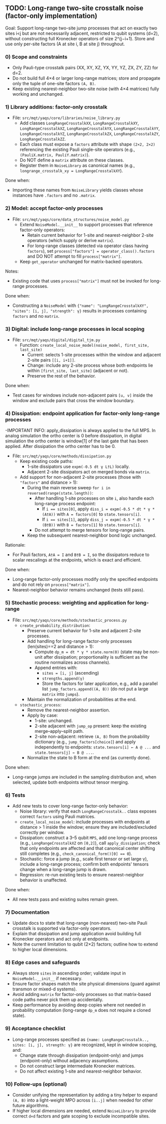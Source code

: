 ## TODO: Long-range two-site crosstalk noise (factor-only implementation)

Goal: Support long-range two-site jump processes that act on exactly two sites i<j but are not necessarily adjacent, restricted to qubit systems (d=2), without constructing full Kronecker operators of size 2^(j−i+1). Store and use only per-site factors (A at site i, B at site j) throughout.

### 0) Scope and constraints

- Only Pauli-type crosstalk pairs (XX, XY, XZ, YX, YY, YZ, ZX, ZY, ZZ) for d=2.
- Do not build full 4×4 or larger long-range matrices; store and propagate only the tuple of one-site factors `(A, B)`.
- Keep existing nearest-neighbor two-site noise (with 4×4 matrices) fully working and unchanged.

### 1) Library additions: factor-only crosstalk

- File: `src/mqt/yaqs/core/libraries/noise_library.py`
  - Add classes `LongRangeCrosstalkXX`, `LongRangeCrosstalkXY`, `LongRangeCrosstalkXZ`, `LongRangeCrosstalkYX`, `LongRangeCrosstalkYY`, `LongRangeCrosstalkYZ`, `LongRangeCrosstalkZX`, `LongRangeCrosstalkZY`, `LongRangeCrosstalkZZ`.
  - Each class must expose a `factors` attribute with shape `(2×2, 2×2)` referencing the existing Pauli single-site operators (e.g., `(PauliX.matrix, PauliY.matrix)`).
  - Do NOT define a `matrix` attribute on these classes.
  - Register them in `NoiseLibrary` as canonical names (e.g., `longrange_crosstalk_xy = LongRangeCrosstalkXY`).

Done when:

- Importing these names from `NoiseLibrary` yields classes whose instances have `.factors` and no `.matrix`.

### 2) Model: accept factor-only processes

- File: `src/mqt/yaqs/core/data_structures/noise_model.py`
  - Extend `NoiseModel.__init__` to support processes that reference factor-only operators:
    - Retain current behavior for 1-site and nearest-neighbor 2-site operators (which supply or derive `matrix`).
    - For long-range classes (detected via operator class having `factors`), set `process["factors"] = operator_class().factors` and DO NOT attempt to fill `process["matrix"]`.
  - Keep `get_operator` unchanged for matrix-backed operators.

Notes:

- Existing code that uses `process["matrix"]` must not be invoked for long-range processes.

Done when:

- Constructing a `NoiseModel` with `{"name": "LongRangeCrosstalkXY", "sites": [i, j], "strength": γ}` results in processes containing `factors` and no `matrix`.

### 3) Digital: include long-range processes in local scoping

- File: `src/mqt/yaqs/digital/digital_tjm.py`
  - Function: `create_local_noise_model(noise_model, first_site, last_site)`
    - Current: selects 1-site processes within the window and adjacent 2-site pairs `[[i, i+1]]`.
    - Change: include any 2-site process whose both endpoints lie within `[first_site, last_site]` (adjacent or not).
    - Preserve the rest of the behavior.

Done when:

- Test cases for windows include non-adjacent pairs `[u, v]` inside the window and exclude pairs that cross the window boundary.

### 4) Dissipation: endpoint application for factor-only long-range processes

-IMPORTANT INFO: apply_dissipation is always applied to the full MPS. In analog simulation the ortho center is 0 before dissipation, in digital simulation the ortho center is window[1] of the last gate that has been applied. After dissipation the ortho center has to be 0.

- File: `src/mqt/yaqs/core/methods/dissipation.py`
  - Keep existing code paths:
    - 1-site dissipators use `expm(-0.5 dt γ L†L)` locally.
    - Adjacent 2-site dissipators act on merged bonds via `matrix`.
  - Add support for non-adjacent 2-site processes (those with `"factors"` and distance > 1):
    - During the main reverse sweep `for i in reversed(range(state.length))`:
      - After handling 1-site processes on site `i`, also handle each long-range process endpoint:
        - If `i == sites[0]`, apply `diss_i = expm(-0.5 * dt * γ * (A†A))` with `A = factors[0]` to `state.tensors[i]`.
        - If `i == sites[1]`, apply `diss_j = expm(-0.5 * dt * γ * (B†B))` with `B = factors[1]` to `state.tensors[i]`.
      - Do not attempt to merge tensors for long-range pairs.
    - Keep the subsequent nearest-neighbor bond logic unchanged.

Rationale:

- For Pauli factors, `A†A = I` and `B†B = I`, so the dissipators reduce to scalar rescalings at the endpoints, which is exact and efficient.

Done when:

- Long-range factor-only processes modify only the specified endpoints and do not rely on `process["matrix"]`.
- Nearest-neighbor behavior remains unchanged (tests still pass).

### 5) Stochastic process: weighting and application for long-range

- File: `src/mqt/yaqs/core/methods/stochastic_process.py`
  - `create_probability_distribution`:
    - Preserve current behavior for 1-site and adjacent 2-site processes.
    - Add handling for long-range factor-only processes (len(sites)==2 and distance > 1):
      - Compute `dp_m = dt * γ * state.norm(0)` (state may be non-unit after dissipation; proportionality is sufficient as the routine normalizes across channels).
      - Append entries with:
        - `sites = [i, j]` (ascending)
        - `strengths.append(γ)`
        - Store the factors for later application, e.g., add a parallel list `jump_factors.append((A, B))` (do not put a large `matrix` into `jumps`).
    - Maintain the normalization of probabilities at the end.
  - `stochastic_process`:
    - Remove the nearest-neighbor assertion.
    - Apply by case:
      - 1-site: unchanged.
      - 2-site adjacent with `jump_op` present: keep the existing merge–apply–split path.
      - 2-site non-adjacent: retrieve `(A, B)` from the probability dictionary (e.g., `jump_factors[choice]`) and apply independently to endpoints: `state.tensors[i] ← A @ ...` and `state.tensors[j] ← B @ ...`.
    - Normalize the state to B form at the end (as currently done).

Done when:

- Long-range jumps are included in the sampling distribution and, when selected, update both endpoints without tensor merging.

### 6) Tests

- Add new tests to cover long-range factor-only behavior:
  - Noise library: verify that each `LongRangeCrosstalk..` class exposes correct `factors` using Pauli matrices.
  - `create_local_noise_model`: include processes with endpoints at distance > 1 inside the window; ensure they are included/excluded correctly per window.
  - Dissipation: construct a 3–5 qubit `MPS`, add one long-range process (e.g., `LongRangeCrosstalkXZ` on `[0,2]`), call `apply_dissipation`; check that only endpoints are affected and that canonical center shifting still completes (e.g., `check_canonical_form()[0] == 0`).
  - Stochastic: force a jump (e.g., scale first tensor or set large γ), include a long-range process; confirm both endpoints' tensors change when a long-range jump is drawn.
  - Regression: re-run existing tests to ensure nearest-neighbor behavior is unaffected.

Done when:

- All new tests pass and existing suites remain green.

### 7) Documentation

- Update docs to state that long-range (non-nearest) two-site Pauli crosstalk is supported via factor-only operators.
- Explain that dissipation and jump application avoid building full Kronecker operators and act only at endpoints.
- Note the current limitation to qubit (2×2) factors; outline how to extend to higher local dimensions.

### 8) Edge cases and safeguards

- Always store `sites` in ascending order; validate input in `NoiseModel.__init__` if necessary.
- Ensure factor shapes match the site physical dimensions (guard against transmon or mixed-d systems).
- Avoid adding `matrix` for factor-only processes so that matrix-based code paths never pick them up accidentally.
- Keep performance by avoiding deep copies where not needed in probability computation (long-range `dp_m` does not require a cloned state).

### 9) Acceptance checklist

- Long-range processes specified as `{name: LongRangeCrosstalk.., sites: [i, j], strength: γ}` are recognized, kept in window scoping, and:
  - Change state through dissipation (endpoint-only) and jumps (endpoint-only) without adjacency assumptions.
  - Do not construct large intermediate Kronecker matrices.
  - Do not affect existing 1-site and nearest-neighbor behavior.

### 10) Follow-ups (optional)

- Consider unifying the representation by adding a tiny helper to expand `(A, B)` into a light-weight MPO across `[i..j]` when needed for other future algorithms.
- If higher local dimensions are needed, extend `NoiseLibrary` to provide correct `d×d` factors and gate scoping to exclude incompatible sites.
